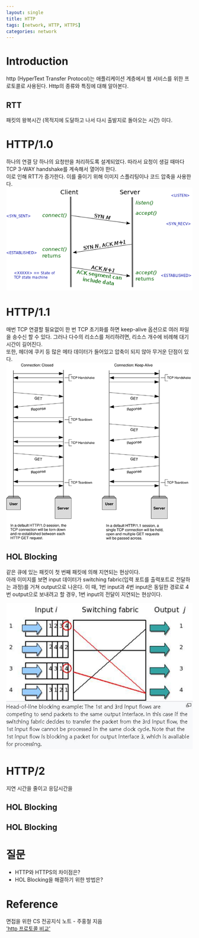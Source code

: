 ```yaml
---
layout: single
title: HTTP
tags: [network, HTTP, HTTPS]
categories: network
---
```

# Introduction
http (HyperText Transfer Protocol)는 애플리케이션 계층에서 웹 서비스를 위한 프로토콜로 사용된다.
Http의 종류와 특징에 대해 알아본다.

##  RTT
패킷의 왕복시간 (목적지에 도달하고 나서 다시 출발지로 돌아오는 시간) 이다.

# HTTP/1.0
하나의 연결 당 하나의 요청만을 처리하도록 설계되었다.
따라서 요청이 생길 때마다 TCP 3-WAY handshake를 계속해서 열어야 한다.    
이로 인해 RTT가 증가한다. 이를 줄이기 위해 이미지 스플리팅이나 코드 압축을 사용한다.
![](./../../../assets/images/2022-08-14-http_images/1660412556188.png)

# HTTP/1.1
매번 TCP 연결할 필요없이 한 번 TCP 초기화를 하면 keep-alive 옵션으로 여러 파일을 송수신 할 수 있다.
그러나 다수의 리소스를 처리하려면, 리소스 개수에 비례해 대기 시간이 길어진다.    
또한, 헤더에 쿠키 등 많은 메타 데이터가 들어있고 압축이 되지 않아 무거운 단점이 있다.    
![](./../../../assets/images/2022-08-14-http_images/1660413964584.png)


## HOL Blocking
같은 큐에 있는 패킷이 첫 번째 패킷에 의해 지연되는 현상이다.     
아래 이미지를 보면 input 데이터가 switching fabric(입력 포트를 출력포트로 전달하는 과정)를 거쳐 output으로 나온다.
이 때, 1번 input과 4번 input은 동일한 경로로 4번 output으로 보내려고 할 경우, 1번 input의 전달이 지연되는 현상이다.

![](./../../../assets/images/2022-08-14-http_images/1660414158818.png)

# HTTP/2
지연 시간을 줄이고 응답시간을 

## HOL Blocking

## HOL Blocking
# 질문
- HTTP와 HTTPS의 차이점은?
- HOL Blocking을 해결하기 위한 방법은?

# Reference
면접을 위한 CS 전공지식 노트 - 주홍철 지음     
['http 프로토콜 비교'](https://hirlawldo.tistory.com/106)